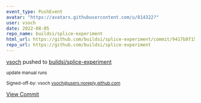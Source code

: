 ```yaml
---
event_type: PushEvent
avatar: "https://avatars.githubusercontent.com/u/814322?"
user: vsoch
date: 2022-08-05
repo_name: buildsi/splice-experiment
html_url: https://github.com/buildsi/splice-experiment/commit/9417b8f15ff48514835e42f412502a3cc13ad58a
repo_url: https://github.com/buildsi/splice-experiment
---
```


<a href='https://github.com/vsoch' target='_blank'>vsoch</a> pushed to <a href='https://github.com/buildsi/splice-experiment' target='_blank'>buildsi/splice-experiment</a>

<small>update manual runs

Signed-off-by: vsoch <vsoch@users.noreply.github.com></small>

<a href='https://github.com/buildsi/splice-experiment/commit/9417b8f15ff48514835e42f412502a3cc13ad58a' target='_blank'>View Commit</a>